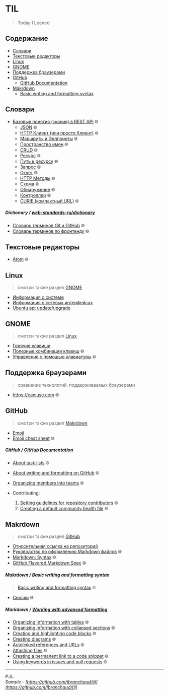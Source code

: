 # TIL
> Today I Leaned

## Содержание
* [Словари](#словари)
* [Текстовые редакторы](#текстовые-редакторы)
* [Linux](#linux)
* [GNOME](#gnome)
* [Поддержка браузерами](#поддержка-браузерами)
* [GitHub](#github)
  * [GitHub Documentation](#github--github-documentation)
* [Makrdown](#makrdown)
  * [Basic writing and formatting syntax](#makrdown--basic-writing-and-formatting-syntax)

## Словари

* [Базовые понятия (знания) в REST API](https://wp-kama.ru/handbook/rest/basic) 🌐
  * [JSON](https://wp-kama.ru/handbook/rest/basic#json) 🌐
  * [HTTP Клиент (или просто Клиент)](https://wp-kama.ru/handbook/rest/basic#http-klient) 🌐
  * [Маршруты и Эндпоинты](https://wp-kama.ru/handbook/rest/basic#routes-endpoints) 🌐
  * [Пространство имён](https://wp-kama.ru/handbook/rest/basic#namespace) 🌐
  * [CRUD](https://wp-kama.ru/handbook/rest/basic#crud) 🌐
  * [Ресурс](https://wp-kama.ru/handbook/rest/basic#resurs) 🌐
  * [Путь к ресурсу](https://wp-kama.ru/handbook/rest/basic#resource-paths) 🌐
  * [Запрос](https://wp-kama.ru/handbook/rest/basic#zapros) 🌐
  * [Ответ](https://wp-kama.ru/handbook/rest/basic#otvet) 🌐
  * [HTTP Методы](https://wp-kama.ru/handbook/rest/basic#http-methods) 🌐
  * [Схема](https://wp-kama.ru/handbook/rest/basic#shema) 🌐
  * [Обнаружение](https://wp-kama.ru/handbook/rest/basic#obnaruzhenie) 🌐
  * [Контроллер](https://wp-kama.ru/handbook/rest/basic#kontroller) 🌐
  * [CURIE (компактный URL)](https://wp-kama.ru/handbook/rest/basic#curie) 🌐

##### Dictionary / [web-standards-ru/dictionary](https://github.com/web-standards-ru/dictionary)
* [Словарь терминов Git и GitHub](https://github.com/web-standards-ru/dictionary/blob/main/git.md) 🌐
* [Словарь терминов по фронтенду](https://github.com/web-standards-ru/dictionary/blob/main/dictionary.md) 🌐

## Текстовые редакторы
* [Atom](https://atom.io/) 🌐

## Linux
> смотри также раздел [GNOME](#gnome)
* [Информация о системе](linux/check-os-version.md)
* [Информация о сетевых интерфейсах](linux/view-network-interface.md)
* [Ubuntu apt update/upgrade](linux/ubuntu-update-upgrade.md)

## GNOME
> смотри также раздел [Linux](#linux)
* [Горячие клавиши](gnome/hotkeys.md)
* [Полезные комбинации клавиш](https://help.gnome.org/users/gnome-help/stable/shell-keyboard-shortcuts.html.ru) :globe_with_meridians:
* [Управление с помощью клавиатуры](https://help.gnome.org/users/gnome-help/stable/keyboard-nav.html.ru) :globe_with_meridians:

## Поддержка браузерами
> сравнение технологий, поддерживаемых браузерами
* https://caniuse.com :globe_with_meridians:

## GitHub
> смотри также раздел [Makrdown](#makrdown)
* [Emoji](github/emoji.md)
* [Emoji cheat sheet](https://github.com/ikatyang/emoji-cheat-sheet/blob/master/README.md) 🌐

##### GitHub / [GitHub Documentation](https://docs.github.com/en)
* [About task lists](https://docs.github.com/en/issues/tracking-your-work-with-issues/about-task-lists) 🌐
* [About writing and formatting on GitHub](https://docs.github.com/en/get-started/writing-on-github/getting-started-with-writing-and-formatting-on-github/about-writing-and-formatting-on-github) 🌐
* [Organizing members into teams](https://docs.github.com/en/organizations/organizing-members-into-teams) 🌐

* Contributing:
  1. [Setting guidelines for repository contributors](https://docs.github.com/en/communities/setting-up-your-project-for-healthy-contributions/setting-guidelines-for-repository-contributors) 🌐
  1. [Creating a default community health file](https://docs.github.com/en/communities/setting-up-your-project-for-healthy-contributions/creating-a-default-community-health-file) 🌐

## Makrdown
> смотри также раздел [GitHub](#github)
* [Относительная ссылка на репозиторий](markdown/relative-links.md)
* [Руководство по оформлению Markdown файлов](https://gist.github.com/Jekins/2bf2d0638163f1294637) 🌐
* [Markdown: Syntax](https://daringfireball.net/projects/markdown/syntax) 🌐
* [GitHub Flavored Markdown Spec](https://github.github.com/gfm/) 🌐

##### Makrdown / Basic writing and formatting syntax
> [Basic writing and formatting syntax](https://docs.github.com/en/get-started/writing-on-github/getting-started-with-writing-and-formatting-on-github/basic-writing-and-formatting-syntax) 🌐
* [Сноски](https://docs.github.com/en/get-started/writing-on-github/getting-started-with-writing-and-formatting-on-github/basic-writing-and-formatting-syntax#footnotes) 🌐

##### Markdown / [Working with advanced formatting](https://docs.github.com/en/get-started/writing-on-github/working-with-advanced-formatting)
* [Organizing information with tables](https://docs.github.com/en/get-started/writing-on-github/working-with-advanced-formatting/organizing-information-with-tables) 🌐
* [Organizing information with collapsed sections](https://docs.github.com/en/get-started/writing-on-github/working-with-advanced-formatting/organizing-information-with-collapsed-sections) 🌐
* [Creating and highlighting code blocks](https://docs.github.com/en/get-started/writing-on-github/working-with-advanced-formatting/creating-and-highlighting-code-blocks) 🌐
* [Creating diagrams](https://docs.github.com/en/get-started/writing-on-github/working-with-advanced-formatting/creating-diagrams) 🌐
* [Autolinked references and URLs](https://docs.github.com/en/get-started/writing-on-github/working-with-advanced-formatting/autolinked-references-and-urls) 🌐
* [Attaching files](https://docs.github.com/en/get-started/writing-on-github/working-with-advanced-formatting/attaching-files) 🌐
* [Creating a permanent link to a code snippet](https://docs.github.com/en/get-started/writing-on-github/working-with-advanced-formatting/creating-a-permanent-link-to-a-code-snippet) 🌐
* [Using keywords in issues and pull requests](https://docs.github.com/en/get-started/writing-on-github/working-with-advanced-formatting/using-keywords-in-issues-and-pull-requests) 🌐

<hr>

*P.S.:  
Sample - [https://github.com/jbranchaud/til](https://github.com/jbranchaud/til)*
